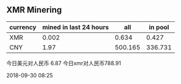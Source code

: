 ## XMR Minering

|currency|mined in last 24 hours|all|in pool|
|---|---|---|---|
|XMR|0.002|0.634|0.427|
|CNY|1.97|500.165|336.731|

今日美元对人民币 6.87	今日xmr对人民币788.91


2018-09-30 08:25